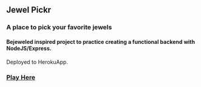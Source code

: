 ## Jewel Pickr

### A place to pick your favorite jewels
#### Bejeweled inspired project to practice creating a functional backend with NodeJS/Express.  

Deployed to HerokuApp. 

### [Play Here](http://jewel-picker.herokuapp.com/)
